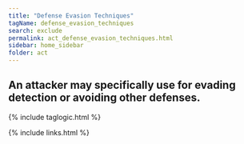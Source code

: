```yaml
---
title: "Defense Evasion Techniques"
tagName: defense_evasion_techniques
search: exclude
permalink: act_defense_evasion_techniques.html
sidebar: home_sidebar
folder: act
---
```


## An attacker may specifically use for evading detection or avoiding other defenses.

{% include taglogic.html %}

{% include links.html %}
